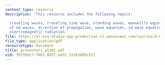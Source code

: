 ```yaml
---
content_type: resource
description: 'This resource includes the following topics:

  traveling waves, traveling sine wave, standing waves, maxwell?s equations, properties
  of em waves, direction of propagation, wave equation, 1d wave equation for e, and
  electromagnetic radiation.'
file: https://ol-ocw-studio-app-production.s3.amazonaws.com/courses/8-02-physics-ii-electricity-and-magnetism-spring-2007/f0730dc7fb61895fa43251265809c52f_presentati_w13d1.pdf
file_type: application/pdf
resourcetype: Document
title: presentati_w13d1.pdf
uid: f0730dc7-fb61-895f-a432-51265809c52f
---
```

